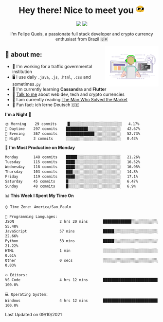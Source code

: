 
<h1 align="center">Hey there! Nice to meet you <img src="assets/sunglasses.gif" width="30"/></h1>

<p align="center">
  <a href="https://www.linkedin.com/in/fqueis"><img src="https://img.shields.io/badge/-LinkedIn-blue?style=flat&logo=Linkedin&logoColor=white" /></a>
  <a href="mailto:fqueis@gmail.com"><img src="https://img.shields.io/badge/-Gmail-c14438?style=flat&logo=Gmail&logoColor=white" /></a>
</p>

<p align="center">I'm Felipe Queis, a passionate full stack developer and crypto currency enthusiast from Brazil 🇧🇷</p>

<img width="35%" align="right" alt="fqueis" src="assets/profile.gif" /></p>

## 🤵 about me:

- 🏢 I'm working for a traffic governmental institution
- 🖥️ I use daily `.java`, `.js`, `.html`, `.css` and sometimes`.py`
- 🌱 I'm currently learning **Cassandra** and **Flutter**
- 💬 [Talk to me](https://github.com/fqueis/fqueis/discussions) about web dev, tech and crypto currencies
- 📖 I am currently reading [The Man Who Solved the Market](https://amzn.com/073521798X)
- 💭 Fun fact: ich lerne Deutsch 🇩🇪

<!--START_SECTION:waka-->
**I'm a Night 🦉** 

```text
🌞 Morning    29 commits     █░░░░░░░░░░░░░░░░░░░░░░░░   4.17% 
🌆 Daytime    297 commits    ██████████░░░░░░░░░░░░░░░   42.67% 
🌃 Evening    367 commits    █████████████░░░░░░░░░░░░   52.73% 
🌙 Night      3 commits      ░░░░░░░░░░░░░░░░░░░░░░░░░   0.43%

```
📅 **I'm Most Productive on Monday** 

```text
Monday       148 commits    █████░░░░░░░░░░░░░░░░░░░░   21.26% 
Tuesday      115 commits    ████░░░░░░░░░░░░░░░░░░░░░   16.52% 
Wednesday    118 commits    ████░░░░░░░░░░░░░░░░░░░░░   16.95% 
Thursday     103 commits    ███░░░░░░░░░░░░░░░░░░░░░░   14.8% 
Friday       119 commits    ████░░░░░░░░░░░░░░░░░░░░░   17.1% 
Saturday     45 commits     █░░░░░░░░░░░░░░░░░░░░░░░░   6.47% 
Sunday       48 commits     █░░░░░░░░░░░░░░░░░░░░░░░░   6.9%

```


📊 **This Week I Spent My Time On** 

```text
⌚︎ Time Zone: America/Sao_Paulo

💬 Programming Languages: 
JSON                     2 hrs 20 mins       █████████████░░░░░░░░░░░░   55.48% 
JavaScript               57 mins             █████░░░░░░░░░░░░░░░░░░░░   22.66% 
Python                   53 mins             █████░░░░░░░░░░░░░░░░░░░░   21.22% 
HTML                     1 min               ░░░░░░░░░░░░░░░░░░░░░░░░░   0.61% 
Other                    0 secs              ░░░░░░░░░░░░░░░░░░░░░░░░░   0.03%

🔥 Editors: 
VS Code                  4 hrs 12 mins       █████████████████████████   100.0%

💻 Operating System: 
Windows                  4 hrs 12 mins       █████████████████████████   100.0%

```


 Last Updated on 09/10/2021
<!--END_SECTION:waka-->
